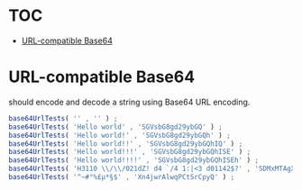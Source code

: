 # TOC
   - [URL-compatible Base64](#url-compatible-base64)
<a name=""></a>
 
<a name="url-compatible-base64"></a>
# URL-compatible Base64
should encode and decode a string using Base64 URL encoding.

```js
base64UrlTests( '' , '' ) ;
base64UrlTests( 'Hello world' , 'SGVsbG8gd29ybGQ' ) ;
base64UrlTests( 'Hello world!' , 'SGVsbG8gd29ybGQh' ) ;
base64UrlTests( 'Hello world!!' , 'SGVsbG8gd29ybGQhIQ' ) ;
base64UrlTests( 'Hello world!!!' , 'SGVsbG8gd29ybGQhISE' ) ;
base64UrlTests( 'Hello world!!!!' , 'SGVsbG8gd29ybGQhISEh' ) ;
base64UrlTests( 'H3110 \\/\\/021dZ! d4 `/4 1:|<3 d01142$?' , 'SDMxMTAgXC9cLzAyMWRaISBkNCBgLzQgMTp8PDMgZDAxMTQyJD8' ) ;
base64UrlTests( '^~#°%£µ*§$' , 'Xn4jwrAlwqPCtSrCpyQ' ) ;
```

